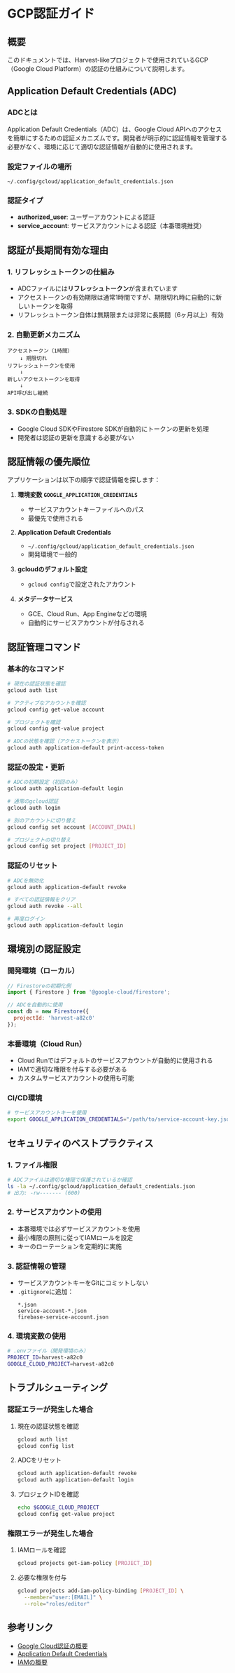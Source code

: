 # GCP認証ガイド

## 概要
このドキュメントでは、Harvest-likeプロジェクトで使用されているGCP（Google Cloud Platform）の認証の仕組みについて説明します。

## Application Default Credentials (ADC)

### ADCとは
Application Default Credentials（ADC）は、Google Cloud APIへのアクセスを簡単にするための認証メカニズムです。開発者が明示的に認証情報を管理する必要がなく、環境に応じて適切な認証情報が自動的に使用されます。

### 設定ファイルの場所
```
~/.config/gcloud/application_default_credentials.json
```

### 認証タイプ
- **authorized_user**: ユーザーアカウントによる認証
- **service_account**: サービスアカウントによる認証（本番環境推奨）

## 認証が長期間有効な理由

### 1. リフレッシュトークンの仕組み
- ADCファイルには**リフレッシュトークン**が含まれています
- アクセストークンの有効期限は通常1時間ですが、期限切れ時に自動的に新しいトークンを取得
- リフレッシュトークン自体は無期限または非常に長期間（6ヶ月以上）有効

### 2. 自動更新メカニズム
```
アクセストークン（1時間）
    ↓ 期限切れ
リフレッシュトークンを使用
    ↓
新しいアクセストークンを取得
    ↓
API呼び出し継続
```

### 3. SDKの自動処理
- Google Cloud SDKやFirestore SDKが自動的にトークンの更新を処理
- 開発者は認証の更新を意識する必要がない

## 認証情報の優先順位

アプリケーションは以下の順序で認証情報を探します：

1. **環境変数 `GOOGLE_APPLICATION_CREDENTIALS`**
   - サービスアカウントキーファイルへのパス
   - 最優先で使用される

2. **Application Default Credentials**
   - `~/.config/gcloud/application_default_credentials.json`
   - 開発環境で一般的

3. **gcloudのデフォルト設定**
   - `gcloud config`で設定されたアカウント

4. **メタデータサービス**
   - GCE、Cloud Run、App Engineなどの環境
   - 自動的にサービスアカウントが付与される

## 認証管理コマンド

### 基本的なコマンド
```bash
# 現在の認証状態を確認
gcloud auth list

# アクティブなアカウントを確認
gcloud config get-value account

# プロジェクトを確認
gcloud config get-value project

# ADCの状態を確認（アクセストークンを表示）
gcloud auth application-default print-access-token
```

### 認証の設定・更新
```bash
# ADCの初期設定（初回のみ）
gcloud auth application-default login

# 通常のgcloud認証
gcloud auth login

# 別のアカウントに切り替え
gcloud config set account [ACCOUNT_EMAIL]

# プロジェクトの切り替え
gcloud config set project [PROJECT_ID]
```

### 認証のリセット
```bash
# ADCを無効化
gcloud auth application-default revoke

# すべての認証情報をクリア
gcloud auth revoke --all

# 再度ログイン
gcloud auth application-default login
```

## 環境別の認証設定

### 開発環境（ローカル）
```javascript
// Firestoreの初期化例
import { Firestore } from '@google-cloud/firestore';

// ADCを自動的に使用
const db = new Firestore({
  projectId: 'harvest-a82c0'
});
```

### 本番環境（Cloud Run）
- Cloud Runではデフォルトのサービスアカウントが自動的に使用される
- IAMで適切な権限を付与する必要がある
- カスタムサービスアカウントの使用も可能

### CI/CD環境
```bash
# サービスアカウントキーを使用
export GOOGLE_APPLICATION_CREDENTIALS="/path/to/service-account-key.json"
```

## セキュリティのベストプラクティス

### 1. ファイル権限
```bash
# ADCファイルは適切な権限で保護されているか確認
ls -la ~/.config/gcloud/application_default_credentials.json
# 出力: -rw------- (600)
```

### 2. サービスアカウントの使用
- 本番環境では必ずサービスアカウントを使用
- 最小権限の原則に従ってIAMロールを設定
- キーのローテーションを定期的に実施

### 3. 認証情報の管理
- サービスアカウントキーをGitにコミットしない
- `.gitignore`に追加：
  ```
  *.json
  service-account-*.json
  firebase-service-account.json
  ```

### 4. 環境変数の使用
```bash
# .envファイル（開発環境のみ）
PROJECT_ID=harvest-a82c0
GOOGLE_CLOUD_PROJECT=harvest-a82c0
```

## トラブルシューティング

### 認証エラーが発生した場合
1. 現在の認証状態を確認
   ```bash
   gcloud auth list
   gcloud config list
   ```

2. ADCをリセット
   ```bash
   gcloud auth application-default revoke
   gcloud auth application-default login
   ```

3. プロジェクトIDを確認
   ```bash
   echo $GOOGLE_CLOUD_PROJECT
   gcloud config get-value project
   ```

### 権限エラーが発生した場合
1. IAMロールを確認
   ```bash
   gcloud projects get-iam-policy [PROJECT_ID]
   ```

2. 必要な権限を付与
   ```bash
   gcloud projects add-iam-policy-binding [PROJECT_ID] \
     --member="user:[EMAIL]" \
     --role="roles/editor"
   ```

## 参考リンク
- [Google Cloud認証の概要](https://cloud.google.com/docs/authentication)
- [Application Default Credentials](https://cloud.google.com/docs/authentication/application-default-credentials)
- [IAMの概要](https://cloud.google.com/iam/docs/overview)